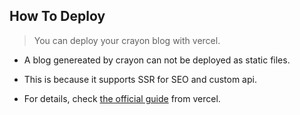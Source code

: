 ## How To Deploy

> You can deploy your crayon blog with vercel.

- A blog genereated by crayon can not be deployed as static files.
- This is because it supports SSR for SEO and custom api.

- For details, check [the official guide](https://vercel.com/docs/concepts/git#deploying-a-git-repository) from vercel.
